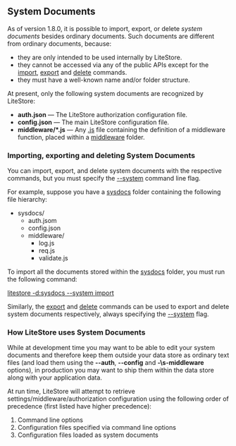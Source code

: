 ## System Documents

As of version 1.8.0, it is possible to import, export, or delete *system documents* besides ordinary documents. Such documents are different from ordinary documents, because:

* they are only intended to be used internally by LiteStore.
* they cannot be accessed via any of the public APIs except for the [import](class:kwd), [export](class:kwd) and [delete](class:kwd) commands.
* they must have a well-known name and/or folder structure.

At present, only the following system documents are recognized by LiteStore:

* **auth.json** &mdash; The LiteStore authorization configuration file.
* **config.json** &mdash; The main LiteStore configuration file.
* **middleware/\*.js** &mdash; Any [.js](class:ext) file containing the definition of a middleware function, placed within a [middleware](class:dir) folder.

### Importing, exporting and deleting System Documents

You can import, export, and delete system documents with the respective commands, but you must specify the [-\-system](class:kwd) command line flag.

For example, suppose you have a [sysdocs](class:dir) folder containing the following file hierarchy:

* sysdocs/
  * auth.jsom
  * config.json
  * middleware/
    * log.js
    * req.js
    * validate.js

To import all the documents stored within the [sysdocs](class:dir) folder, you must run the following command:

[litestore -d:sysdocs -\-system import](class:kwd)

Similarly, the [export](class:kwd) and [delete](class:kwd) commands can be used to export and delete system documents respectively, always specifying the [-\-system](class:kwd) flag.

### How LiteStore uses System Documents

While at development time you may want to be able to edit your system documents and therefore keep them outside your data store as ordinary text files (and load them using the **-\-auth**, **-\-config** and **-\s-middleware** options), in production you may want to ship them within the data store along with your application data.

At run time, LiteStore will attempt to retrieve settings/middleware/authorization configuration using the following order of precedence (first listed have higher precedence):

1. Command line options
2. Configuration files specified via command line options
3. Configuration files loaded as system documents